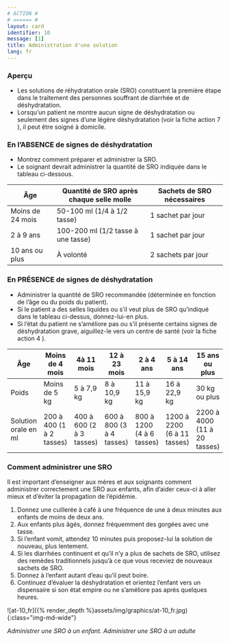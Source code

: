 ```yaml
---
# ACTION #
# ====== #
layout: card
identifier: 10
message: [1]
title: Administration d'une solution
lang: fr
---
```


### Aperçu

- Les solutions de réhydratation orale (SRO) constituent la première étape dans le traitement des personnes souffrant de diarrhée et de déshydratation.
- Lorsqu’un patient ne montre aucun signe de déshydratation ou seulement des signes d’une légère déshydratation (voir la fiche action 7 <a class="crosslink" href="{% render_depth %}{% render_link action|7 %}"><i class="fas fa-external-link-alt" aria-hidden="true"></i></a>), il peut être soigné à domicile.

### En l’ABSENCE de signes de déshydratation

- Montrez comment préparer et administrer la SRO.
- Le soignant devrait administrer la quantité de SRO indiquée dans le tableau ci-dessous.

| Âge |	Quantité de SRO après chaque selle molle | Sachets de SRO nécessaires |
|---|---|---|
| Moins de 24 mois | 50-100 ml (1/4 à 1/2 tasse) | 1 sachet par jour |
| 2 à 9 ans | 100-200 ml (1/2 tasse à une tasse) | 1 sachet par jour |
| 10 ans ou plus | À volonté | 2 sachets par jour |

### En PRÉSENCE de signes de déshydratation

- Administrer la quantité de SRO recommandée (déterminée en fonction de l’âge ou du poids du patient).
- Si le patient a des selles liquides ou s’il veut plus de SRO qu’indiqué dans le tableau ci-dessus, donnez-lui-en plus.
- Si l’état du patient ne s’améliore pas ou s’il présente certains signes de déshydratation grave, aiguillez-le vers un centre de santé (voir la fiche action 4 <a class="crosslink" href="{% render_depth %}{% render_link action|4 %}"><i class="fas fa-external-link-alt" aria-hidden="true"></i></a>).

| Âge | Moins de 4 mois | 4à 11 mois | 12 à 23 mois | 2 à 4 ans | 5 à 14 ans | 15 ans ou plus |
|---|---|---|---|---|---|---|
| Poids | Moins de 5 kg | 5 à 7,9 kg | 8 à 10,9 kg | 11 à 15,9 kg | 16 à 22,9 kg | 30 kg ou plus |
| Solution orale en ml | 200 à 400 (1 à 2 tasses) | 400 à 600 (2 à 3 tasses) | 600 à 800 (3 à 4 tasses) | 800 à 1200 (4 à 6 tasses) | 1200 à 2200 (6 à 11 tasses) | 2200 à 4000 (11 à 20 tasses) |

### Comment administrer une SRO

Il est important d’enseigner aux mères et aux soignants comment administrer correctement une SRO aux enfants, afin d’aider ceux-ci à aller mieux et d’éviter la propagation de l’épidémie.
1. Donnez une cuillerée à café à une fréquence de une à deux minutes aux enfants de moins de deux ans.
2. Aux enfants plus âgés, donnez fréquemment des gorgées avec une tasse.
3. Si l’enfant vomit, attendez 10 minutes puis proposez-lui la solution de nouveau, plus lentement.
4. Si les diarrhées continuent et qu’il n’y a plus de sachets de SRO, utilisez des remèdes traditionnels jusqu’à ce que vous receviez de nouveaux sachets de SRO.
5. Donnez à l’enfant autant d’eau qu’il peut boire.
6. Continuez d’évaluer la déshydratation et orientez l’enfant vers un dispensaire si son état empire ou ne s’améliore pas après quelques heures.

![at-10_fr]({% render_depth %}assets/img/graphics/at-10_fr.jpg){:class="img-md-wide"}

*Administrer une SRO à un enfant. Administrer une SRO à un adulte*
